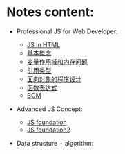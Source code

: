 # Notes content:
- Professional JS for Web Developer:
  - [JS in HTML](https://github.com/x566chen/learningPlan/blob/master/week-01/notes/JS-html.md)
  - [基本概念](https://github.com/x566chen/learningPlan/blob/master/week-01/notes/basicConcept.md)
  - [变量作用域和内存问题](https://github.com/x566chen/learningPlan/blob/master/week-01/notes/variableScope.md)
  - [引用类型](https://github.com/x566chen/learningPlan/blob/master/week-01/notes/referenceType.md)
  - [面向对象的程序设计](https://github.com/x566chen/learningPlan/blob/master/week-01/notes/object.md)
  - [函数表达式](https://github.com/x566chen/learningPlan/blob/master/week-01/notes/functionExpression.md)
  - [BOM](https://github.com/x566chen/learningPlan/blob/master/week-01/notes/bom.md)

- Advanced JS Concept:
  - [JS foundation](https://github.com/x566chen/learningPlan/blob/master/week-01/notes/jsFoundation.md)
  - [JS foundation2](https://github.com/x566chen/learningPlan/blob/master/week-01/notes/jsFoundation2.md)

- Data structure + algorithm:


